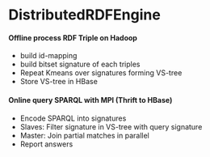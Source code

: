 # DistributedRDFEngine
#### Offline process RDF Triple on Hadoop
* build id-mapping 
* build bitset signature of each triples
* Repeat Kmeans over signatures forming VS-tree
* Store VS-tree in HBase
#### Online query SPARQL with MPI (Thrift to HBase)
* Encode SPARQL into signatures
* Slaves: Filter signature in VS-tree with query signature 
* Master: Join partial matches in parallel
* Report answers
